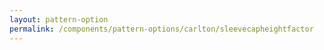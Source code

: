```yaml
---
layout: pattern-option
permalink: /components/pattern-options/carlton/sleevecapheightfactor
---
```

